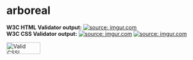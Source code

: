 # arboreal

<b>W3C HTML Validator output:</b>
<a href="https://imgur.com/buZ8HV2"><img src="https://i.imgur.com/buZ8HV2.png" title="source: imgur.com" /></a>
<br>
<b>W3C CSS Validator output:</b>
<a href="https://imgur.com/11kKVak"><img src="https://i.imgur.com/11kKVak.png" title="source: imgur.com" /></a>
<a href="https://imgur.com/cvJbOtW"><img src="https://i.imgur.com/cvJbOtW.png" title="source: imgur.com" /></a>

<p>
    <a href="http://jigsaw.w3.org/css-validator/check/referer">
        <img style="border:0;width:88px;height:31px"
            src="http://jigsaw.w3.org/css-validator/images/vcss"
            alt="Valid CSS!" />
    </a>
</p>
